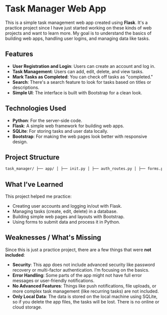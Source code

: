 # **Task Manager Web App**

This is a simple task management web app created using **Flask**. It's a practice project since I have just started working on these kinds of web projects and want to learn more. My goal is to understand the basics of building web apps, handling user logins, and managing data like tasks.

## **Features**

- **User Registration and Login**: Users can create an account and log in.
- **Task Management**: Users can add, edit, delete, and view tasks.
- **Mark Tasks as Completed**: You can check off tasks as "completed."
- **Search**: There's a search feature to look for tasks based on titles or descriptions.
- **Simple UI**: The interface is built with Bootstrap for a clean look.

## **Technologies Used**

- **Python**: For the server-side code.
- **Flask**: A simple web framework for building web apps.
- **SQLite**: For storing tasks and user data locally.
- **Bootstrap**: For making the web pages look better with responsive design.

## **Project Structure**

```bash
task_manager/ ├── app/ │ ├── init.py │ ├── auth_routes.py │ ├── forms.py │ ├── models.py │ ├── routes.py │ ├── static/ │ └── templates/ ├── migrations/ ├── .env ├── config.py ├── run.py ├── requirements.txt └── README.md
```

## **What I’ve Learned**

This project helped me practice:

- Creating user accounts and logging in/out with Flask.
- Managing tasks (create, edit, delete) in a database.
- Building simple web pages and layouts with Bootstrap.
- Using forms to submit data and process it in Python.
  
## **Weaknesses / What's Missing**

Since this is just a practice project, there are a few things that were **not included**:

- **Security**: This app does not include advanced security like password recovery or multi-factor authentication. I’m focusing on the basics.
- **Error Handling**: Some parts of the app might not have full error messages or user-friendly notifications.
- **No Advanced Features**: Things like push notifications, file uploads, or more complex task management (like recurring tasks) are not included.
- **Only Local Data**: The data is stored on the local machine using SQLite, so if you delete the app files, the tasks will be lost. There is no online or cloud storage.
